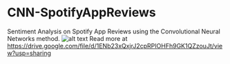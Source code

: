 # CNN-SpotifyAppReviews
Sentiment Analysis on Spotify App Reviews using the Convolutional Neural Networks method.
![alt text](https://github.com/hafizmrf3/CNN-SpotifyAppReviews/blob/main/SA%20Spotify.png)
Read more at 
https://drive.google.com/file/d/1ENb23xQxjrJ2cpRPIOHFh9GK1QZzouJt/view?usp=sharing
